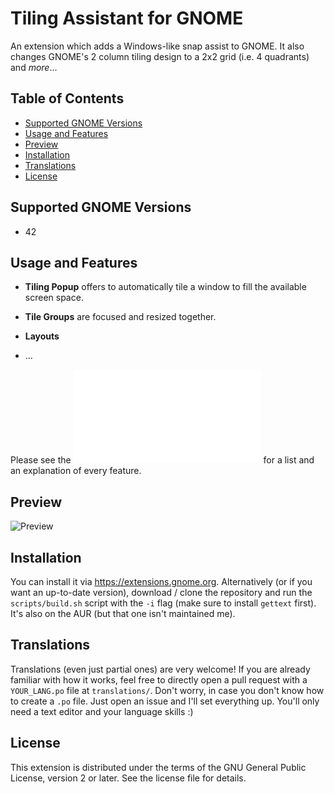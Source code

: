 # Tiling Assistant for GNOME

An extension which adds a Windows-like snap assist to GNOME. It also changes GNOME's 2 column tiling design to a 2x2 grid (i.e. 4 quadrants) and *more*...

## Table of Contents
- [Supported GNOME Versions](#Supported-GNOME-Versions)
- [Usage and Features](#Usage-and-Features)
- [Preview](#Preview)
- [Installation](#Installation)
- [Translations](#Translations)
- [License](#License)

## Supported GNOME Versions

- 42

## Usage and Features

- **Tiling Popup** offers to automatically tile a window to fill the available screen space.

- **Tile Groups**  are focused and resized together.

- **Layouts**

- ...

Please see the ![User Guide](GUIDE.md) for a list and an explanation of every feature.

## Preview

![Preview](media/ReadMe_Preview.gif)

## Installation

You can install it via https://extensions.gnome.org. Alternatively (or if you want an up-to-date version), download / clone the repository and run the `scripts/build.sh` script with the `-i` flag (make sure to install `gettext` first). It's also on the AUR (but that one isn't maintained me).

## Translations

Translations (even just partial ones) are very welcome!
If you are already familiar with how it works, feel free to directly open a pull request with a `YOUR_LANG.po` file at `translations/`.
Don't worry, in case you don't know how to create a `.po` file. Just open an issue and I'll set everything up. You'll only need a text editor and your language skills :)

## License

This extension is distributed under the terms of the GNU General Public License, version 2 or later. See the license file for details.
